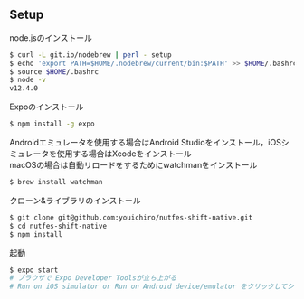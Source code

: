 ## Setup

node.jsのインストール

```bash
$ curl -L git.io/nodebrew | perl - setup
$ echo 'export PATH=$HOME/.nodebrew/current/bin:$PATH' >> $HOME/.bashrc  # or .zshrc
$ source $HOME/.bashrc
$ node -v
v12.4.0
```

Expoのインストール

```bash
$ npm install -g expo
```

Androidエミュレータを使用する場合はAndroid Studioをインストール，iOSシミュレータを使用する場合はXcodeをインストール  
macOSの場合は自動リロードをするためにwatchmanをインストール

```bash
$ brew install watchman
```

クローン&ライブラリのインストール

```bash
$ git clone git@github.com:youichiro/nutfes-shift-native.git
$ cd nutfes-shift-native
$ npm install
```

起動

```bash
$ expo start
# ブラウザで Expo Developer Toolsが立ち上がる
# Run on iOS simulator or Run on Android device/emulator をクリックしてシミュレータを起動する
```
